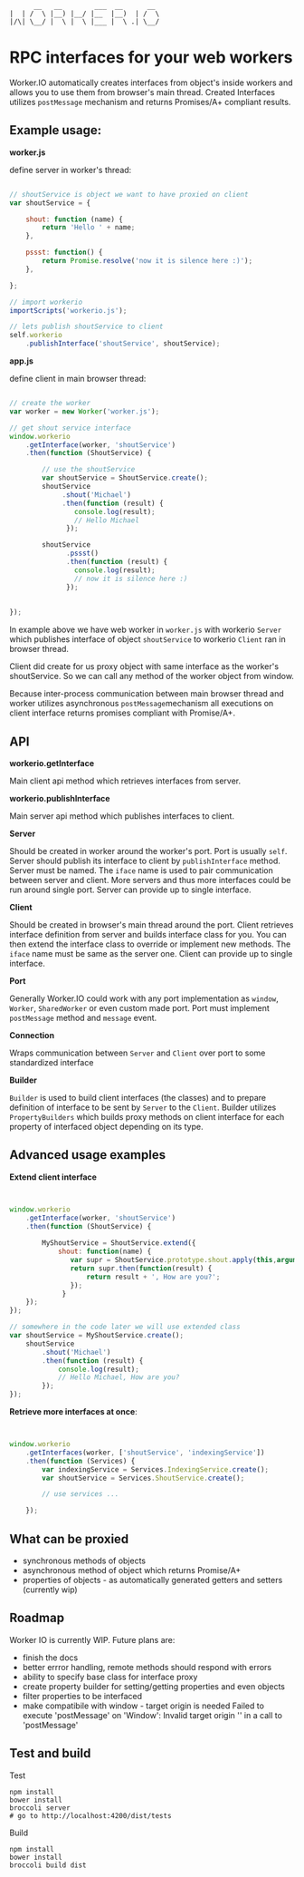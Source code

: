 
```
      __   __        ___  __      __
|  | /  \ |__) |__/ |__  |__)  | /  \
|/\| \__/ |  \ |  \ |___ |  \ .| \__/

```

# RPC interfaces for your web workers
Worker.IO automatically creates interfaces from object's inside workers and allows you to use them
from browser's main thread. Created Interfaces utilizes `postMessage` mechanism
and returns Promises/A+ compliant results.

## Example usage:
    
**worker.js**


define server in worker's thread:
```js

// shoutService is object we want to have proxied on client
var shoutService = {

	shout: function (name) {
		return 'Hello ' + name;
	},

	pssst: function() {
		return Promise.resolve('now it is silence here :)');
	},

};

// import workerio
importScripts('workerio.js');

// lets publish shoutService to client
self.workerio
	.publishInterface('shoutService', shoutService);

```

**app.js**
  

define client in main browser thread:
```js

// create the worker
var worker = new Worker('worker.js');

// get shout service interface
window.workerio
	.getInterface(worker, 'shoutService')
	.then(function (ShoutService) {

        // use the shoutService
        var shoutService = ShoutService.create();
        shoutService
             .shout('Michael')
             .then(function (result) {
                console.log(result);
                // Hello Michael
       	      });

        shoutService
              .pssst()
              .then(function (result) {
                console.log(result); 
                // now it is silence here :)
       	      });
       		
       		
});
```
In example above we have web worker in `worker.js` with workerio `Server` which publishes interface of object `shoutService` to workerio `Client` ran in browser thread.  

Client did create for us proxy object with same interface as the worker's shoutService.  So we can call any method of the worker object from window.

Because inter-process communication between main browser thread and worker utilizes asynchronous `postMessage`mechanism all executions on client interface returns promises compliant with Promise/A+.

## API

**workerio.getInterface**

Main client api method which retrieves interfaces from server.

**workerio.publishInterface**

Main server api method which publishes interfaces to client.


**Server**

Should be created in worker around the worker's port. Port is usually `self`.
Server should publish its interface to client by `publishInterface` method. Server must be named.
The `iface` name is used to pair communication between server and client.
More servers and thus more interfaces could be run around single port. Server can provide up to single interface.

**Client**

Should be created in browser's main thread around the port. Client retrieves interface definition from server
and builds interface class for you. You can then extend the interface class to override or implement new methods.
The `iface` name must be same as the server one. Client can provide up to single interface.

**Port**

Generally Worker.IO could work with any port implementation as `window`, `Worker`, `SharedWorker` or even custom made port. Port must implement `postMessage` method and `message` event. 

**Connection**

Wraps communication between `Server` and `Client` over port to some standardized interface

**Builder**

`Builder` is used to build client interfaces (the classes) and to prepare definition of interface to be sent by `Server` to the `Client`. Builder utilizes `PropertyBuilders` which builds proxy methods on client interface for each property of interfaced object depending on its type.

## Advanced usage examples

**Extend client interface**
```js


window.workerio
	.getInterface(worker, 'shoutService')
	.then(function (ShoutService) {
	
		MyShoutService = ShoutService.extend({
		    shout: function(name) {
		       var supr = ShoutService.prototype.shout.apply(this,arguments);
		       return supr.then(function(result) {
                   return result + ', How are you?';
               });
             }
	});
});

// somewhere in the code later we will use extended class
var shoutService = MyShoutService.create();
   	shoutService
   	    .shout('Michael')
   	    .then(function (result) {
   	        console.log(result); 
   	        // Hello Michael, How are you?
   	    });
});

```

**Retrieve more interfaces at once**:
```js


window.workerio
	.getInterfaces(worker, ['shoutService', 'indexingService'])
	.then(function (Services) {
		var indexingService = Services.IndexingService.create();
		var shoutService = Services.ShoutService.create();

		// use services ...

	});
```


## What can be proxied
- synchronous methods of objects 
- asynchronous method of object which returns Promise/A+
- properties of objects - as automatically generated getters and setters (currently wip)

## Roadmap
Worker IO is currently WIP. Future plans are:

- finish the docs
- better errror handling, remote methods should respond with errors
- ability to specify base class for interface proxy
- create property builder for setting/getting properties and even objects
- filter properties to be interfaced
- make compatibile with window - target origin is needed Failed to execute 'postMessage' on 'Window': Invalid target origin '' in a call to 'postMessage'

## Test and build
Test
```
npm install
bower install
broccoli server
# go to http://localhost:4200/dist/tests
```
Build
```
npm install
bower install
broccoli build dist
```
